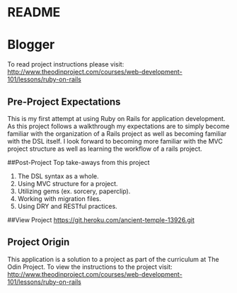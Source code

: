 # README

# Blogger
To read project instructions please visit:
http://www.theodinproject.com/courses/web-development-101/lessons/ruby-on-rails

## Pre-Project Expectations
This is my first attempt at using Ruby on Rails for application development. As this project follows a walkthrough my expectations are to simply become familiar with the organization of a Rails project as well as becoming familiar with the DSL itself. I look forward to becoming more familiar with the MVC project structure as well as learning the workflow of a rails project.

##Post-Project
Top take-aways from this project  
1. The DSL syntax as a whole.  
2. Using MVC structure for a project.  
3. Utilizing gems (ex. sorcery, paperclip).  
4. Working with migration files.  
5. Using DRY and RESTful practices.  

##View Project
https://git.heroku.com/ancient-temple-13926.git

## Project Origin
This application is a solution to a project as part of the curriculum at The Odin Project. To view the instructions to the project visit: http://www.theodinproject.com/courses/web-development-101/lessons/ruby-on-rails
